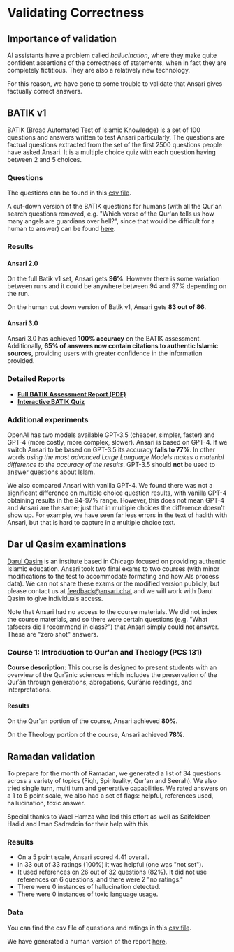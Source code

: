 # Validating Correctness

## Importance of validation

AI assistants have a problem called _hallucination_, where they make quite confident assertions of the correctness of statements, when in fact they are completely fictitious. They are also a relatively new technology. 

For this reason, we have gone to some trouble to validate that Ansari gives factually correct answers. 

## BATIK v1 

BATIK (Broad Automated Test of Islamic Knowledge) is a set of 100 questions and answers written to test Ansari particularly. The questions are factual questions extracted from the set of the first 2500 questions people have asked Ansari. It is a multiple choice quiz with each question having between 2 and 5 choices. 

### Questions

The questions can be found in this [csv file](https://github.com/waleedkadous/ansari-backend/blob/main/evals/batik/batik-v1.csv).

A cut-down version of the BATIK questions for humans (with all the Qur'an search questions removed, e.g. "Which verse of the Qur'an tells us how many angels are guardians over hell?", since that would be difficult for a human to answer) can be found [here](https://quizizz.com/join?gc=83764841). 

### Results

#### Ansari 2.0

On the full Batik v1 set, Ansari gets **96%**. However there is some variation between runs and it could be anywhere between 94 and 97% depending on the run. 

On the human cut down version of Batik v1, Ansari gets **83 out of 86**. 

#### Ansari 3.0

Ansari 3.0 has achieved **100% accuracy** on the BATIK assessment. Additionally, **65% of answers now contain citations to authentic Islamic sources**, providing users with greater confidence in the information provided.

### Detailed Reports

- [**Full BATIK Assessment Report (PDF)**](batik/batik_report_3.0.pdf)
- [**Interactive BATIK Quiz**](batik/batik_quiz_v2_en.html)

### Additional experiments

OpenAI has two models available GPT-3.5 (cheaper, simpler, faster) and GPT-4 (more costly, more complex, slower). Ansari is based on GPT-4. If we switch Ansari to be based on GPT-3.5 its accuracy **falls to 77%**. In other words _using the most advanced Large Language Models makes a material difference to the accuracy of the results_. GPT-3.5 should **not** be used to answer questions about Islam. 

We also compared Ansari with vanilla GPT-4. We found there was not a significant difference on multiple choice question results, with vanilla GPT-4 obtaining results in the 94-97% range. However, this does not mean GPT-4 and Ansari are the same; just that in multiple choices the difference doesn't show up. For example, we have seen far less errors in the text of hadith with Ansari, but that is hard to capture in a multiple choice text. 

## Dar ul Qasim examinations

[Darul Qasim](https://darulqasim.org/) is an institute based in Chicago focused on providing authentic Islamic education. Ansari took two final exams to two courses (with minor modifications to the test to accommodate formating and how AIs process data). We can not share these exams or the modified version publicly, but please contact us at [feedback@ansari.chat](mailto:feedback@ansari.chat) and we will work with Darul Qasim to give individuals access. 

Note that Ansari had no access to the course materials. We did not index the course materials, and so there were certain questions (e.g. "What tafseers did I recommend in class?") that Ansari simply could not answer. These are "zero shot" answers. 

### Course 1: Introduction to Qur'an and Theology (PCS 131)

**Course description**: This course is designed to present students with an overview of the Qurʾānic sciences which includes the preservation of the Qurʾān through generations, abrogations, Qurʾānic readings, and interpretations.

#### Results

On the Qur'an portion of the course, Ansari achieved **80%**. 

On the Theology portion of the course, Ansari achieved **78%**. 

## Ramadan validation

To prepare for the month of Ramadan, we generated a list of 34 questions across a variety of topics (Fiqh, Spirituality, Qur'an and Seerah). We also tried single turn, multi turn and generative capabilities. We rated answers on a 1 to 5 point scale, we also had a set of flags: helpful, references used, hallucination, toxic answer. 

Special thanks to Wael Hamza who led this effort as well as Saifeldeen Hadid and Iman Sadreddin for their help with this. 

### Results

- On a 5 point scale, Ansari scored 4.41 overall. 
- in 33 out of 33 ratings (100%) it was helpful (one was "not set"). 
- It used references on 26 out of 32 questions (82%). It did not use references on 6 questions, and there were 2 "no ratings." 
- There were 0 instances of hallucination detected.  
- There were 0 instances of toxic language usage. 

### Data

You can find the csv file of questions and ratings in this [csv file](https://github.com/waleedkadous/ansari-backend/blob/api-v2/evals/ramadan/questions_answers_eval.csv). 

We have generated a human version of the report [here](ramadan-results.md). 